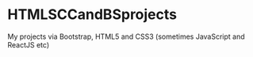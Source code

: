 # HTMLSCCandBSprojects
My projects via Bootstrap, HTML5 and CSS3 (sometimes JavaScript and ReactJS etc)
